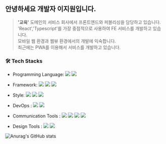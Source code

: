 ## 안녕하세요 개발자 이지원입니다.
> __'교육'__ 도메인의 서비스 회사에서 프론트엔드와 퍼블리싱을 담당하고 있습니다.<br/>
> 'React','Typescript'를 가장 중점적으로 사용하여 FE 서비스를 개발하고 있습니다.<br/>
> 모바일 웹 환경과 웹뷰 환경에서의 개발에 익숙합니다.<br/>
> 최근에는 PWA를 이용해서 서비스를 개발하고 있습니다.
### 🛠 Tech Stacks
  - Programming Language: <span><img src="https://img.shields.io/badge/JavaScript-F7DF1E?style=flat-square&logo=JavaScript&logoColor=white"/></span>
<span><img src="https://img.shields.io/badge/TypeScript-3178C6?style=flat-square&logo=TypeScript&logoColor=white"/></span>
  - Framework: <span><img src="https://img.shields.io/badge/React-61DAFB?style=flat-square&logo=React&logoColor=white"/></span>
<span><img src="https://img.shields.io/badge/Next.js-000000?style=flat-square&logo=Next.js&logoColor=white"/></span>
<span><img src="https://img.shields.io/badge/Angular-DD0031?style=flat-square&logo=angular&logoColor=white"/></span>

  - Style: <span><img src="https://img.shields.io/badge/Sass-CC6699?style=flat-square&logo=Sass&logoColor=white"/></span>
<span><img src="https://img.shields.io/badge/styled_components-DB7093?style=flat-square&logo=styled-components&logoColor=white"/></span>
<span><img src="https://img.shields.io/badge/-Tailwind%20CSS-38B2AC?style=flat-square&logo=tailwindcss&logoColor=white"/></span>

* DevOps : <span><img src="https://img.shields.io/badge/Amazon AWS-232F3E?style=flat-square&logo=Amazon AWS&logoColor=white"/></span>
<span><img src="https://img.shields.io/badge/Docker-2496ED?style=flat-square&logo=docker&logoColor=white"/></span>


* Communication Tools : <span><img src="https://img.shields.io/badge/Slack-4A154B?style=flat-square&logo=Slack&logoColor=white"/></span>
<span><img src="https://img.shields.io/badge/Microsoft_Teams-6264A7?style=flat-square&logo=Microsoft Teams&logoColor=white"/></span>
<span><img src="https://img.shields.io/badge/Jira-0052CC?style=flat-square&logo=Jira&logoColor=white"/></span>
<span><img src="https://img.shields.io/badge/Notion-000000?style=flat-square&logo=Notion&logoColor=white"/></span>

* Design Tools : <span><img src="https://img.shields.io/badge/Figma-F24E1E?style=flat-square&logo=Figma&logoColor=white"/></span>
<span><img src="https://img.shields.io/badge/Photoshop-31A8FF?style=flat-square&logo=adobe-photoshop&logoColor=white"/></span>

![Anurag's GitHub stats](https://github-readme-stats.vercel.app/api?username=gbwlxhd97&show_icons=true&theme=radical)
